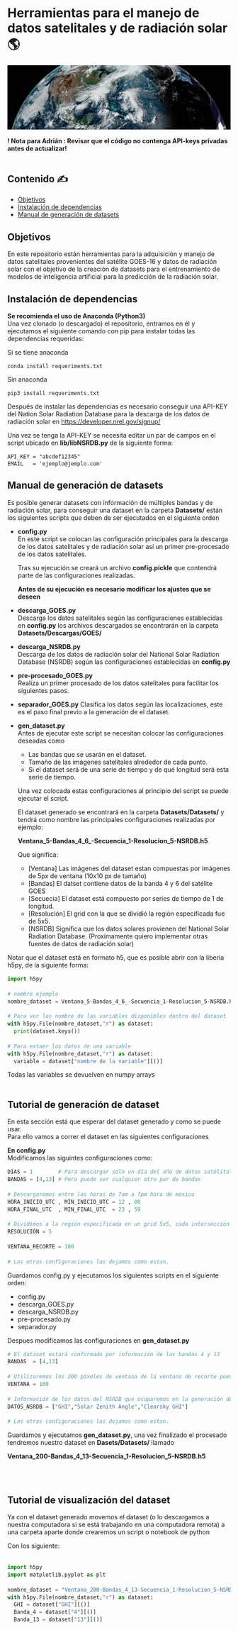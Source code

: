 # Herramientas para el manejo de datos satelitales y de radiación solar :earth_americas:

![alt text](https://github.com/FelosRG/Herramientas-Proyecto-Solar/blob/main/Figuras/portada_GOES16.jpg?raw=true)

<b> ! Nota para Adrián : Revisar que el código no contenga API-keys privadas antes de actualizar!</b> <br> <br>

## Contenido :writing_hand:

  - [Objetivos](#objetivos)
  - [Instalación de dependencias](#instalación-de-dependencias)
  - [Manual de generación de datasets](#manual-de-generación-de-datasets)

## Objetivos
En este repositorio están herramientas para la adquisición y manejo de datos satelitales provenientes del satélite GOES-16 y datos de radiación solar con el objetivo de la creación de datasets para el entrenamiento de modelos de inteligencia artificial para la predicción de la radiación solar. <br>

## Instalación de dependencias
**Se recomienda el uso de Anaconda (Python3)**<br>
Una vez clonado (o descargado) el repositorio, entramos en él y ejecutamos el siguiente comando con pip para instalar todas las dependencias requeridas:

Si se tiene anaconda
``` 
conda install requeriments.txt
```
Sin anaconda
``` 
pip3 install requeriments.txt
```
Después de instalar las dependencias es necesario conseguir una API-KEY del Nation Solar Radiation Database para la descarga de los datos de radiación solar en https://developer.nrel.gov/signup/

Una vez se tenga la API-KEY se necesita editar un par de campos en el script ubicado en **lib/libNSRDB.py** de la siguiente forma:
``` 
API_KEY = "abcdef12345"
EMAIL   = 'ejemplo@jemplo.com'
```
## Manual de generación de datasets
Es posible generar datasets con información de múltiples bandas y de radiación solar, para conseguir una dataset en la carpeta **Datasets/** están los siguientes scripts que deben de ser ejecutados en el siguiente orden

* **config.py**<br>
  En este script se colocan las configuración principales para la descarga de los datos satelitales y de radiación solar así un primer pre-procesado de los datos satelitales.<br>

  Tras su ejecución se creará un archivo **config.pickle** que contendrá  parte de las configuraciones realizadas.

  **Antes de su ejecución es necesario modificar los ajustes que se deseen**

* **descarga_GOES.py**<br>
  Descarga los datos satelitales según las configuraciones establecidas en **config.py** los archivos descargados se encontrarán en la carpeta **Datasets/Descargas/GOES/**

* **descarga_NSRDB.py**<br>
Descarga de los datos de radiación solar del National Solar Radiation Database (NSRDB) según las configuraciones establecidas en **config.py**

* **pre-procesado_GOES.py**<br>
  Realiza un primer procesado de los datos satelitales para facilitar los siguientes pasos.

* **separador_GOES.py**
  Clasifica los datos según las localizaciones, este es el paso final previo a la generación de el dataset.

* **gen_dataset.py**<br>
Antes de ejecutar este script se necesitan colocar las configuraciones deseadas como
  * Las bandas que se usarán en el dataset.
  * Tamaño de las imágenes satelitales alrededor de cada punto.
  * Si el dataset será de una serie de tiempo y de qué longitud será esta serie de tiempo.
  
  Una vez colocada estas configuraciones al principio del script se puede ejecutar el script.

  El dataset generado se encontrará en la carpeta **Datasets/Datasets/**  y tendrá como nombre las principales configuraciones realizadas por ejemplo:<br>

  **Ventana_5-Bandas_4_6_-Secuencia_1-Resolucion_5-NSRDB.h5**
  
  Que significa:
  * [Ventana] Las imágenes del dataset estan compuestas por imágenes de 5px de ventana (10x10 px de tamaño)
  * [Bandas] El datset contiene datos de la banda 4 y 6 del satélite GOES
  * [Secuecia] El dataset está compuesto por series de tiempo de 1 de longitud.
  * [Resolución] El grid con la que se dividió la región especificada fue de 5x5.
  * [NSRDB] Significa que los datos solares provienen del National Solar Radiation Database. (Proximamente quiero implementar otras fuentes de datos de radiación solar)

Notar que el dataset está en formato h5, que es posible abrir con la libería h5py, de la siguiente forma:

```python 
import h5py

# nombre ejemplo
nombre_dataset = Ventana_5-Bandas_4_6_-Secuencia_1-Resolucion_5-NSRDB.h5

# Para ver los nombre de las variables disponibles dentro del dataset
with h5py.File(nombre_dataset,"r") as dataset:
  print(dataset.keys())

# Para extaer los datos de una variable
with h5py.File(nombre_dataset,"r") as dataset:
  variable = dataset["nombre de la variable"][()]
```

Todas las variables se devuelven en numpy arrays <br><br>


## Tutorial de generación de dataset

En esta sección está que esperar del dataset generado y como  se puede usar.<br> Para ello vamos a correr el dataset en las siguientes configuraciones

**En config.py** <br>
Modificamos las siguintes configuraciones como:

```python
DÍAS = 1        # Para descargar solo un día del año de datos satélitales.
BANDAS = [4,13] # Pero puede ser cualquier otro par de bandas

# Descargaremos entre las horas de 7am a 7pm hora de méxico
HORA_INICIO_UTC , MIN_INICIO_UTC = 12 , 00
HORA_FINAL_UTC  , MIN_FINAL_UTC  = 23 , 59

# Dividimos a la región especificada en un grid 5x5, cada intersección del grid es un lugar de donde se generarán los datos del dataset.
RESOLUCIÓN = 5

VENTANA_RECORTE = 100

# Las otras configuraciones las dejamos como estan.
```

Guardamos config.py y ejecutamos los siguientes scripts en el siguiente orden:

* config.py
* descarga_GOES.py
* descarga_NSRDB.py
* pre-procesado.py
* separador.py

Despues modificamos las configuraciones en **gen_dataset.py**

```python
# El dataset estará conformado por información de las bandas 4 y 13
BANDAS  = [4,13]

# Utilizaremos los 200 pixeles de ventana de la ventana de recorte puesta en config.py
VENTANA = 100

# Información de los datos del NSRDB que ocuparemos en la generación de nuestro dataset
DATOS_NSRDB = ["GHI","Solar Zenith Angle","Clearsky GHI"]

# Las otras configuraciones las dejamos como estan.
```

Guardamos y ejecutamos **gen_dataset.py**, una vez finalizado el procesado tendremos nuestro dataset en **Dasets/Datasets/** llamado<br>

**Ventana_200-Bandas_4_13-Secuencia_1-Resolucion_5-NSRDB.h5**

<br><br>

## Tutorial de visualización del dataset

Ya con el dataset generado movemos el dataset (o lo descargamos a nuestra computadora si se está trabajando en una computadora remota) a una carpeta aparte donde crearemos un script o notebook de python

Con los siguiente:

```python

import h5py
import matplotlib.pyplot as plt

nombre_dataset = "Ventana_200-Bandas_4_13-Secuencia_1-Resolucion_5-NSRDB.h5"
with h5py.File(nombre_dataset,"r") as dataset:
  GHI = dataset["GHI"][()]
  Banda_4 = dataset["4"][()]
  Banda_13 = dataset["13"][()]
 
```












